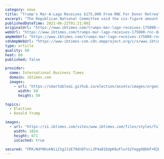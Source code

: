 ```yaml
---
category: news
title: "Trump's Mar-A-Lago Receives $175,000 From RNC For Donor Retreat, Expert Sounds Alarm"
excerpt: "The Republican National Committee said the six-figure amount paid to Trump's Florida property was for \"venue rental and catering.\""
publishedDateTime: 2021-06-22T01:21:00Z
originalUrl: "https://www.ibtimes.com/trumps-mar-lago-receives-175000-rnc-donor-retreat-expert-sounds-alarm-3231704"
webUrl: "https://www.ibtimes.com/trumps-mar-lago-receives-175000-rnc-donor-retreat-expert-sounds-alarm-3231704"
ampWebUrl: "https://www.ibtimes.com/trumps-mar-lago-receives-175000-rnc-donor-retreat-expert-sounds-alarm-3231704?amp=1"
cdnAmpWebUrl: "https://www-ibtimes-com.cdn.ampproject.org/c/s/www.ibtimes.com/trumps-mar-lago-receives-175000-rnc-donor-retreat-expert-sounds-alarm-3231704?amp=1"
type: article
quality: 68
heat: 68
published: false

provider:
  name: International Business Times
  domain: ibtimes.com
  images:
    - url: "https://smartableai.github.io/election/assets/images/organizations/ibtimes.com-50x50.jpg"
      width: 50
      height: 50

topics:
  - Election
  - Donald Trump

images:
  - url: "https://s1.ibtimes.com/sites/www.ibtimes.com/files/styles/full/public/2021/06/04/former-us-president-donald-trump-blasted-his-two.jpg"
    width: 1024
    height: 671
    isCached: true

secured: "FMX/NdYNhukNiiZ1gJJzE79dnDTxciJP4a01bUpK8uFlu+S2YeggXQbkF+R2W64XYB4Ygw8pGWCazREQydUdeIjX2zme/OOeRlhkEVCVsloUXR+Zy+1JAOrT1UTkZeR6XukUUYWuPuED3FD9MGG8CCUR4x5QV6qZMDRZyWcXqkxyX1IVv7qOpi6G4PAm8NN8Fz6ueiZVe5H5Id8q9pKuYBp4fHFtPdy+9RnJjd6pAJao2wEDm2Un2WSCqTR857kLLlMC2LvJEPzL69VVaq5AowAJcj/07gnflMwC4Mcf0W9jog4Cj0SRyJOH5rlXVV0vdptKRahjBEGYdDyT2xxxlg7q4n7+eBDpuTydcx257GY=;ptqTqx+KbEDFIPSaOyiiIw=="
---
```


